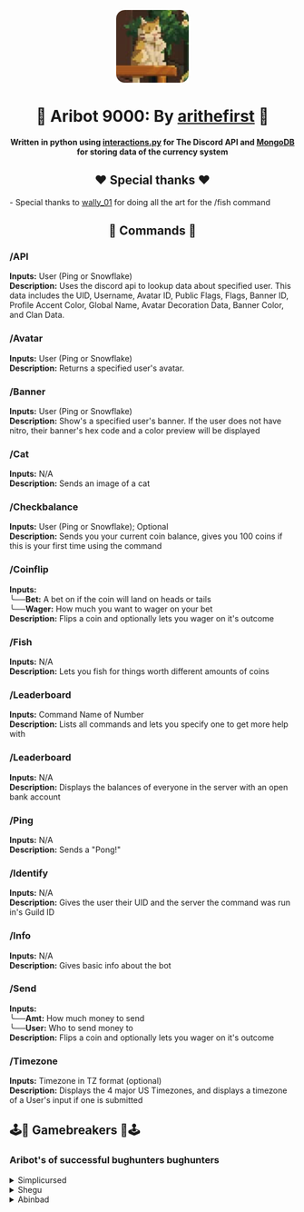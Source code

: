<p align="center"><img src=images/bot/botpfp.png></p>
<h1 align="center"><b>🤖 Aribot 9000: By <a href="https://arithefirst.com">arithefirst</a> 🤖</b></h1>
<h4 align="center">Written in python using <a href="https://github.com/interactions-py">interactions.py</a> for The Discord API and <a href="https://www.mongodb.com/">MongoDB</a> for storing data of the currency system</h4>

<h2 align="center">❤️ Special thanks ❤️</h2>
- Special thanks to <a href="https://discord.com/users/752515677356818612">wally_01</a> for doing all the art for the /fish command
<h2 align="center">💾 Commands 💾</h2>

### /API

**Inputs:** User (Ping or Snowflake)<br>
**Description:** Uses the discord api to lookup data about specified user. This data includes the UID, Username, Avatar ID, Public Flags, Flags, Banner ID, Profile Accent Color, Global Name, Avatar Decoration Data, Banner Color, and Clan Data.

### /Avatar

**Inputs:** User (Ping or Snowflake)<br>
**Description:** Returns a specified user's avatar.

### /Banner

**Inputs:** User (Ping or Snowflake)<br>
**Description:** Show's a specified user's banner. If the user does not have nitro, their banner's hex code and a color preview will be displayed

### /Cat

**Inputs:** N/A<br>
**Description:** Sends an image of a cat

### /Checkbalance

**Inputs:** User (Ping or Snowflake); Optional<br>
**Description:** Sends you your current coin balance, gives you 100 coins if this is your first time using the command

### /Coinflip

**Inputs:**<br>
╰──**Bet:** A bet on if the coin will land on heads or tails<br>
╰──**Wager:** How much you want to wager on your bet<br>
**Description:** Flips a coin and optionally lets you wager on it's outcome

### /Fish

**Inputs:** N/A<br>
**Description:** Lets you fish for things worth different amounts of coins

### /Leaderboard

**Inputs:** Command Name of Number<br>
**Description:** Lists all commands and lets you specify one to get more help with

### /Leaderboard

**Inputs:** N/A<br>
**Description:** Displays the balances of everyone in the server with an open bank account

### /Ping

**Inputs:** N/A<br>
**Description:** Sends a "Pong!"

### /Identify

**Inputs:** N/A<br>
**Description:** Gives the user their UID and the server the command was run in's Guild ID

### /Info

**Inputs:** N/A<br>
**Description:** Gives basic info about the bot

### /Send

**Inputs:**<br>
╰──**Amt:** How much money to send<br>
╰──**User:** Who to send money to<br>
**Description:** Flips a coin and optionally lets you wager on it's outcome

### /Timezone

**Inputs:** Timezone in TZ format (optional) <br>
**Description:** Displays the 4 major US Timezones, and displays a timezone of a User's input if one is submitted

<h2>🕹️🚫 Gamebreakers 🚫🕹️</h2>
<h3>Aribot's of successful bughunters bughunters</h3>
<details closed>
<summary>Simplicursed</summary>
⠀ <a href="https://discord.com/users/490112659711328257">Simplicursed</a> has been added as a gamebreaker for discovering that the /coinflip command could be exploited using negative numbers.
<img src=images/gamebreakers/simplicursed.png>
</details>

<details closed>
<summary>Shegu</summary>
⠀ <a href="https://discord.com/users/373905037057064970">Shegu</a> has been added as a gamebreaker for discovering that the /API and /Banner commands would error out when used on most bots.
</details>

<details closed>
<summary>Abinbad</summary>
⠀ <a href="https://discord.com/users/373905037057064970">Abinbad</a> has been added as a gamebreaker for discovering that the /fish command would error out if the user didn't have a bank account setup
</details>
